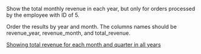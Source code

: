 Show the total monthly revenue in each year, but only for orders processed by the employee with ID of 5.

Order the results by year and month. The columns names should be revenue_year, revenue_month, and total_revenue.

[Showing total revenue for each month and quarter in all years](https://learnsql.com/course/sql-revenue-trend-analysis/comparing-revenue/multiple-periods/total-revenue-for-each-month-and-quarter)
